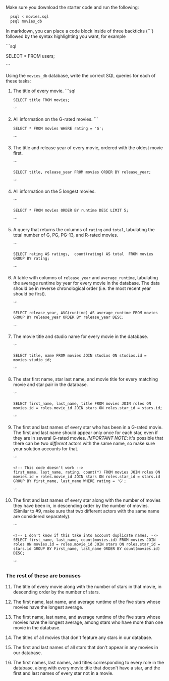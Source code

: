 Make sure you download the starter code and run the following:

```sh
  psql < movies.sql
  psql movies_db
```

In markdown, you can place a code block inside of three backticks (```) followed by the syntax highlighting you want, for example

\```sql

SELECT \* FROM users;

\```

Using the `movies_db` database, write the correct SQL queries for each of these tasks:

1.  The title of every movie.
    \```sql

        SELECT title FROM movies;

    \```

2.  All information on the G-rated movies.
    \```

        SELECT * FROM movies WHERE rating = 'G';

    \```

3.  The title and release year of every movie, ordered with the
    oldest movie first.

     \```

        SELECT title, release_year FROM movies ORDER BY release_year;
    
    \```
    
4.  All information on the 5 longest movies.

    \```

        SELECT * FROM movies ORDER BY runtime DESC LIMIT 5;

    \```

5.  A query that returns the columns of `rating` and `total`, tabulating the
    total number of G, PG, PG-13, and R-rated movies.

    \```

        SELECT rating AS ratings,  count(rating) AS total  FROM movies GROUP BY rating;

    \```

6.  A table with columns of `release_year` and  `average_runtime`,
    tabulating the average runtime by year for every movie in the database. The data should be in reverse chronological order (i.e. the most recent year should be first).

    \```

        SELECT release_year, AVG(runtime) AS average_runtime FROM movies GROUP BY release_year ORDER BY release_year DESC;

    \```

7.  The movie title and studio name for every movie in the
    database.

    \```

        SELECT title, name FROM movies JOIN studios ON studios.id = movies.studio_id;

    \```

8.  The star first name, star last name, and movie title for every
    matching movie and star pair in the database.

    \```

        SELECT first_name, last_name, title FROM movies JOIN roles ON movies.id = roles.movie_id JOIN stars ON roles.star_id = stars.id;

    \```

9.  The first and last names of every star who has been in a G-rated movie. The first and last name should appear only once for each star, even if they are in several G-rated movies. *IMPORTANT NOTE*: it's possible that there can be two *different* actors with the same name, so make sure your solution accounts for that.

    \```

        <!-- This code doesn't work -->
        first_name, last_name, rating, count(*) FROM movies JOIN roles ON movies.id = roles.movie_id JOIN stars ON roles.star_id = stars.id GROUP BY first_name, last_name WHERE rating = 'G';

    \```

10. The first and last names of every star along with the number
    of movies they have been in, in descending order by the number of movies. (Similar to #9, make sure
    that two different actors with the same name are considered separately).

    \```

        <!-- I don't know if this take into account duplicate names. -->
        SELECT first_name, last_name, count(movies.id) FROM movies JOIN roles ON movies.id = roles.movie_id JOIN stars ON roles.star_id = stars.id GROUP BY First_name, last_name ORDER BY count(movies.id) DESC;

    \```

### The rest of these are bonuses

11. The title of every movie along with the number of stars in
    that movie, in descending order by the number of stars.

12. The first name, last name, and average runtime of the five
    stars whose movies have the longest average.

13. The first name, last name, and average runtime of the five
    stars whose movies have the longest average, among stars who have more than one movie in the database.

14. The titles of all movies that don't feature any stars in our
    database.

15. The first and last names of all stars that don't appear in any movies in our database.

16. The first names, last names, and titles corresponding to every
    role in the database, along with every movie title that doesn't have a star, and the first and last names of every star not in a movie.
